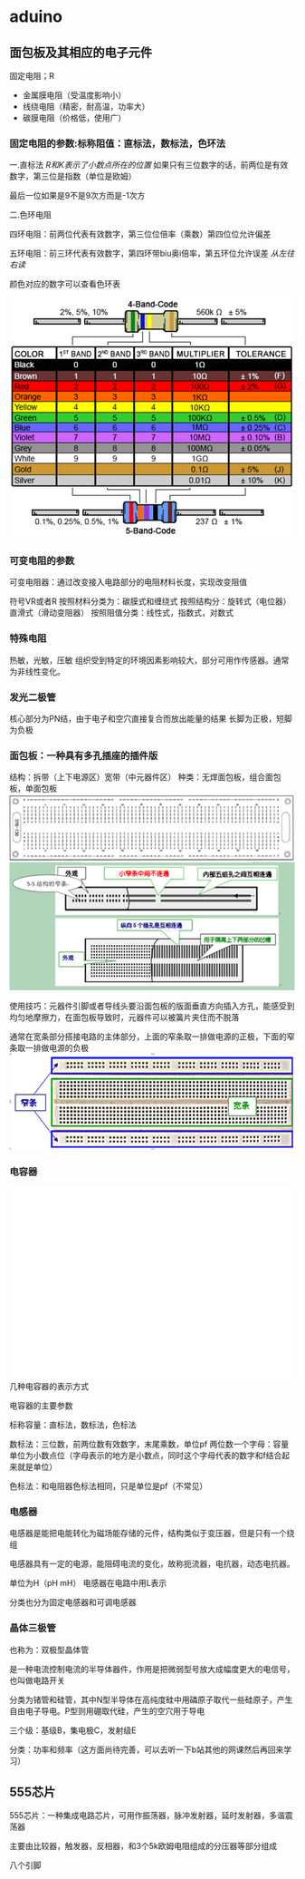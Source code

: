 # aduino

## 面包板及其相应的电子元件

固定电阻；R

- 金属膜电阻（受温度影响小）
- 线绕电阻（精密，耐高温，功率大）
- 碳膜电阻（价格低，使用广）

### 固定电阻的参数:标称阻值：直标法，数标法，色环法

一.直标法
*R和K表示了小数点所在的位置*
如果只有三位数字的话，前两位是有效数字，第三位是指数（单位是欧姆）

最后一位如果是9不是9次方而是-1次方

二.色环电阻

四环电阻：前两位代表有效数字，第三位位倍率（乘数）第四位位允许偏差

五环电阻：前三环代表有效数字，第四环带biu奥i倍率，第五环位允许误差
*从左往右读*  

颜色对应的数字可以查看色环表

![alt text](image.png)

### 可变电阻的参数

可变电阻器：通过改变接入电路部分的电阻材料长度，实现改变阻值

符号VR或者R
按照材料分类为：碳膜式和缠绕式
按照结构分：旋转式（电位器）直滑式（滑动变阻器）
按照阻值分类：线性式，指数式，对数式

### 特殊电阻

热敏，光敏，压敏
组织受到特定的环境因素影响较大，部分可用作传感器。通常为非线性变化。

### 发光二极管

核心部分为PN结，由于电子和空穴直接复合而放出能量的结果
长脚为正极，短脚为负极

### 面包板：一种具有多孔插座的插件版

结构：拆带（上下电源区）宽带（中元器件区）
种类：无焊面包板，组合面包板，单面包板
![alt text](image-1.png)
![alt text](image-2.png)

使用技巧：元器件引脚或者导线头要沿面包板的版面垂直方向插入方孔，能感受到均匀地摩擦力，在面包板导致时，元器件可以被簧片夹住而不脱落

通常在宽条部分搭接电路的主体部分，上面的窄条取一排做电源的正极，下面的窄条取一排做电源的负极
![alt text](image-3.png)

### 电容器

![alt text](image-4.png)几种电容器的表示方式

电容器的主要参数

标称容量：直标法，数标法，色标法

数标法：三位数，前两位数有效数字，末尾乘数，单位pf
两位数一个字母：容量单位为小数点位（字母表示的地方是小数点，同时这个字母代表的数字和f结合起来就是单位）

色标法：和电阻器色标法相同，只是单位是pf（不常见）

### 电感器

电感器是能把电能转化为磁场能存储的元件，结构类似于变压器，但是只有一个绕组

电感器具有一定的电源，能阻碍电流的变化，故称扼流器，电抗器，动态电抗器。

单位为H（pH mH）
电感器在电路中用L表示

分类也分为固定电感器和可调电感器

### 晶体三极管

也称为：双极型晶体管

是一种电流控制电流的半导体器件，作用是把微弱型号放大成幅度更大的电信号，也叫做电路开关

分类为锗管和硅管，其中N型半导体在高纯度硅中用磷原子取代一些硅原子，产生自由电子导电。P型则用硼取代硅，产生的空穴用于导电

三个级：基级B，集电极C，发射级E

分类：功率和频率（这方面尚待完善，可以去听一下b站其他的网课然后再回来学习）

## 555芯片

555芯片：一种集成电路芯片，可用作振荡器，脉冲发射器，延时发射器，多谐震荡器

主要由比较器，触发器，反相器，和3个5k欧姆电阻组成的分压器等部分组成

八个引脚

## 